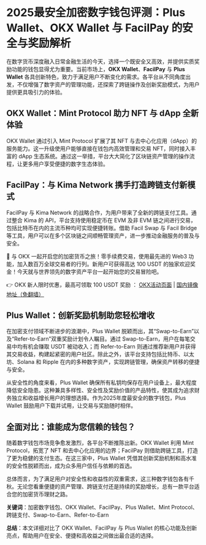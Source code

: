 # 2025最安全加密数字钱包评测：Plus Wallet、OKX Wallet 与 FacilPay 的安全与奖励解析

在数字货币深度融入日常金融生活的今天，选择一个既安全又高效，并提供实质奖励功能的钱包显得尤为重要。当前市场上，**OKX Wallet**、**FacilPay** 与 **Plus Wallet** 各具创新特色，致力于满足用户不断变化的需求。各平台从不同角度出发，不仅增强了数字资产的管理功能，还探索了跨链操作及创新奖励模式，为用户提供更具吸引力的体验。

## OKX Wallet：Mint Protocol 助力 NFT 与 dApp 全新体验

OKX Wallet 通过引入 Mint Protocol 扩展了其 NFT 与去中心化应用（dApp）的服务能力。这一升级使用户能够直接在钱包内高效管理和交易 NFT，同时接入丰富的 dApp 生态系统。通过这一举措，平台大大简化了区块链资产管理的操作流程，让更多用户享受便捷的数字生态体验。

## FacilPay：与 Kima Network 携手打造跨链支付新模式

FacilPay 与 Kima Network 的战略合作，为用户带来了全新的跨链支付工具。通过整合 Kima 的 API，平台支持使用稳定币在 EVM 及非 EVM 链之间进行交易，包括比特币在内的主流币种均可实现便捷转账。借助 Facil Swap 与 Facil Bridge 等工具，用户可以在多个区块链之间顺畅管理资产，进一步推动金融服务的普及与安全。

🚀 与 OKX 一起开启您的加密货币之旅！零手续费交易，使用最先进的 Web3 功能，加入数百万全球交易者的行列。新用户可获得高达 100 USDT 的独家欢迎奖金！今天就与世界领先的数字资产平台一起开始您的交易冒险吧。

👉 OKX 新人限时优惠，最高可领取 100 USDT 奖励 ： [OKX活动页面](https://bit.ly/OKXe) | [国内镜像地址（免翻墙）](https://bit.ly/okX)

## Plus Wallet：创新奖励机制助您轻松增收

在加密支付领域不断进步的浪潮中，Plus Wallet 脱颖而出，其“Swap-to-Earn”以及“Refer-to-Earn”双重奖励计划令人瞩目。通过 Swap-to-Earn，用户在每笔交易中均有机会赚取 USDT 被动收入；而 Refer-to-Earn 则通过推荐新用户并获得其交易收益，构建起紧密的用户社区。除此之外，该平台支持包括比特币、以太坊、Solana 和 Ripple 在内的多种数字资产，实现跨链管理，确保资产转移的便捷与安全。

从安全性的角度来看，Plus Wallet 确保所有私钥均保存在用户设备上，最大程度降低安全隐患。这种兼具多样性、安全性及奖励价值的产品特性，使其成为追求财务独立和收益增长用户的理想选择。作为2025年度最安全的数字钱包，Plus Wallet 鼓励用户下载并试用，让交易与奖励随时相伴。

## 全面对比：谁能成为您信赖的钱包？

随着数字钱包市场竞争愈发激烈，各平台不断推陈出新。OKX Wallet 利用 Mint Protocol，拓宽了 NFT 和去中心化应用的边界；FacilPay 则借助跨链工具，打造了更为稳健的支付生态。在这三家中，Plus Wallet 凭借其创新奖励机制和高水准的安全性脱颖而出，成为众多用户信任与依赖的首选。

总体而言，为了满足用户对安全性和收益性的双重需求，这三种数字钱包各有千秋。无论您看重便捷的资产管理、跨链支付还是持续的奖励增长，总有一款平台适合您的加密货币理财之路。

**关键词**：加密数字钱包、OKX Wallet、FacilPay、Plus Wallet、Mint Protocol、跨链支付、Swap-to-Earn、Refer-to-Earn

**总结**：本文详细对比了 OKX Wallet、FacilPay 与 Plus Wallet 的核心功能及创新亮点，帮助用户在安全、便捷和高收益之间做出最合适的选择。

